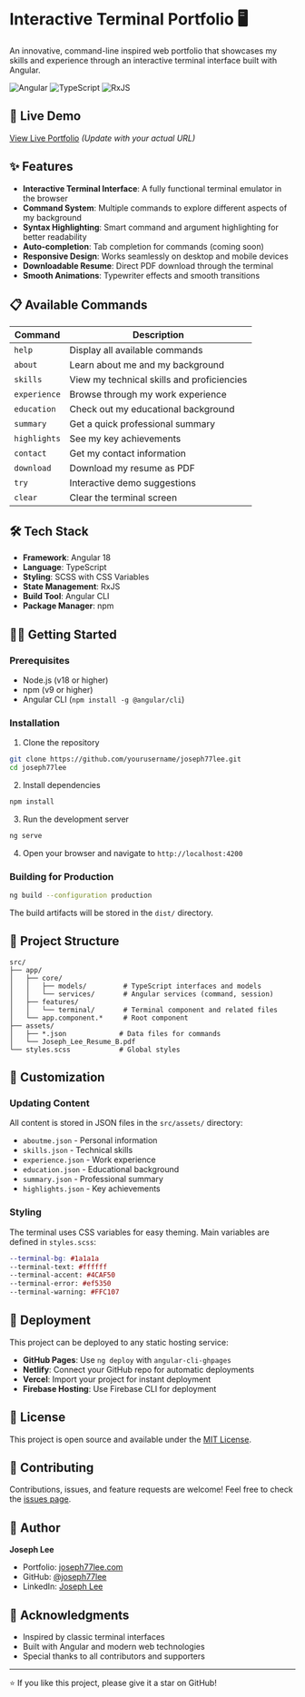 # Interactive Terminal Portfolio 🖥️

An innovative, command-line inspired web portfolio that showcases my skills and experience through an interactive terminal interface built with Angular.

![Angular](https://img.shields.io/badge/Angular-DD0031?style=for-the-badge&logo=angular&logoColor=white)
![TypeScript](https://img.shields.io/badge/TypeScript-007ACC?style=for-the-badge&logo=typescript&logoColor=white)
![RxJS](https://img.shields.io/badge/RxJS-B7178C?style=for-the-badge&logo=reactivex&logoColor=white)

## 🚀 Live Demo

[View Live Portfolio](https://joseph77lee.com) *(Update with your actual URL)*

## ✨ Features

- **Interactive Terminal Interface**: A fully functional terminal emulator in the browser
- **Command System**: Multiple commands to explore different aspects of my background
- **Syntax Highlighting**: Smart command and argument highlighting for better readability
- **Auto-completion**: Tab completion for commands (coming soon)
- **Responsive Design**: Works seamlessly on desktop and mobile devices
- **Downloadable Resume**: Direct PDF download through the terminal
- **Smooth Animations**: Typewriter effects and smooth transitions

## 📋 Available Commands

| Command | Description |
|---------|-------------|
| `help` | Display all available commands |
| `about` | Learn about me and my background |
| `skills` | View my technical skills and proficiencies |
| `experience` | Browse through my work experience |
| `education` | Check out my educational background |
| `summary` | Get a quick professional summary |
| `highlights` | See my key achievements |
| `contact` | Get my contact information |
| `download` | Download my resume as PDF |
| `try` | Interactive demo suggestions |
| `clear` | Clear the terminal screen |

## 🛠️ Tech Stack

- **Framework**: Angular 18
- **Language**: TypeScript
- **Styling**: SCSS with CSS Variables
- **State Management**: RxJS
- **Build Tool**: Angular CLI
- **Package Manager**: npm

## 🏃‍♂️ Getting Started

### Prerequisites

- Node.js (v18 or higher)
- npm (v9 or higher)
- Angular CLI (`npm install -g @angular/cli`)

### Installation

1. Clone the repository
```bash
git clone https://github.com/yourusername/joseph77lee.git
cd joseph77lee
```

2. Install dependencies
```bash
npm install
```

3. Run the development server
```bash
ng serve
```

4. Open your browser and navigate to `http://localhost:4200`

### Building for Production

```bash
ng build --configuration production
```

The build artifacts will be stored in the `dist/` directory.

## 📂 Project Structure

```
src/
├── app/
│   ├── core/
│   │   ├── models/         # TypeScript interfaces and models
│   │   └── services/       # Angular services (command, session)
│   ├── features/
│   │   └── terminal/       # Terminal component and related files
│   └── app.component.*     # Root component
├── assets/
│   ├── *.json             # Data files for commands
│   └── Joseph_Lee_Resume_B.pdf
└── styles.scss            # Global styles
```

## 🎨 Customization

### Updating Content

All content is stored in JSON files in the `src/assets/` directory:

- `aboutme.json` - Personal information
- `skills.json` - Technical skills
- `experience.json` - Work experience
- `education.json` - Educational background
- `summary.json` - Professional summary
- `highlights.json` - Key achievements

### Styling

The terminal uses CSS variables for easy theming. Main variables are defined in `styles.scss`:

```scss
--terminal-bg: #1a1a1a
--terminal-text: #ffffff
--terminal-accent: #4CAF50
--terminal-error: #ef5350
--terminal-warning: #FFC107
```

## 🚀 Deployment

This project can be deployed to any static hosting service:

- **GitHub Pages**: Use `ng deploy` with `angular-cli-ghpages`
- **Netlify**: Connect your GitHub repo for automatic deployments
- **Vercel**: Import your project for instant deployment
- **Firebase Hosting**: Use Firebase CLI for deployment

## 📄 License

This project is open source and available under the [MIT License](LICENSE).

## 🤝 Contributing

Contributions, issues, and feature requests are welcome! Feel free to check the [issues page](https://github.com/yourusername/joseph77lee/issues).

## 👤 Author

**Joseph Lee**

- Portfolio: [joseph77lee.com](https://joseph77lee.com)
- GitHub: [@joseph77lee](https://github.com/joseph77lee)
- LinkedIn: [Joseph Lee](https://linkedin.com/in/joseph-lee)

## 🙏 Acknowledgments

- Inspired by classic terminal interfaces
- Built with Angular and modern web technologies
- Special thanks to all contributors and supporters

---

⭐️ If you like this project, please give it a star on GitHub!